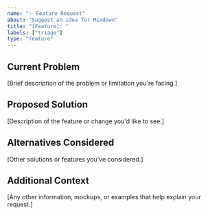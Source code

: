 ```yaml
---
name: "✨ Feature Request"
about: "Suggest an idea for Mixdown"
title: "[Feature]: "
labels: ["triage"]
type: "feature"
---
```


## Current Problem

[Brief description of the problem or limitation you're facing.]

## Proposed Solution

[Description of the feature or change you'd like to see.]

## Alternatives Considered

[Other solutions or features you've considered.]

## Additional Context

[Any other information, mockups, or examples that help explain your request.]
